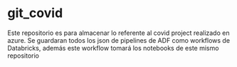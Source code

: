 # git_covid
Este repositorio es para almacenar lo referente al covid project realizado en azure. Se guardaran todos los json de pipelines de ADF como workflows de Databricks, además este workflow tomará los notebooks de este mismo repositorio
